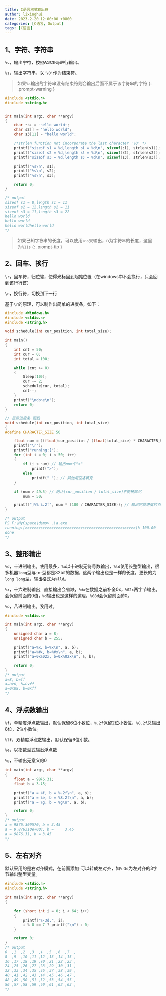 ```yaml
---
title: C语言格式输出符
author: lixinghui
date: 2023-2-20 12:00:00 +0800
categories: [C语言, Output]
tags: [C语言]
---
```





## 1、字符、字符串

`%c`，输出字符，按照ASCII码进行输出。

`%s`，输出字符串，以`'\0'`作为结束符。

>   如果`%s`输出的字符串没有结束符则会输出后面不属于该字符串的字符
{: .prompt-warning }

```c
#include <stdio.h>
#include <string.h>


int main(int argc, char **argv)
{
    char *s1 = "hello world";
    char s2[] = "hello world";
    char s3[11] = "hello world";

    /*strlen function not incorporate the last character '\0' */
    printf("sizeof s1 = %d,length s1 = %d\n", sizeof(s1), strlen(s1));
    printf("sizeof s2 = %d,length s2 = %d\n", sizeof(s2), strlen(s2));
    printf("sizeof s3 = %d,length s3 = %d\n", sizeof(s3), strlen(s3));

    printf("%s\n", s1);
    printf("%s\n", s2);
    printf("%s\n", s3);

    return 0;
}

/* output
sizeof s1 = 8,length s1 = 11
sizeof s2 = 12,length s2 = 11
sizeof s3 = 11,length s3 = 22
hello world
hello world
hello worldhello world
*/
```

>   如果已知字符串的长度，可以使用`%ns`来输出，n为字符串的长度，这里为`%11s`
{: .prompt-tip }

## 2、回车、换行

`\r`，回车符，归位键，使得光标回到起始位置（在windows中不会换行，只会回到该行行首）

`\n`，换行符，切换到下一行

基于`\r`的原理，可以制作出简单的进度条，如下：

```c
#include <Windows.h>
#include <stdio.h>
#include <string.h>

void schedule(int cur_position, int total_size);

int main()
{
    int cnt = 50;
    int cur = 0;
    int total = 100;

    while (cnt >= 0)
    {
        Sleep(100);
        cur += 2;
        schedule(cur, total);
        cnt--;
    }
    printf("\ndone\n");
    return 0;
}

// 显示进度条 函数
void schedule(int cur_position, int total_size)
{
#define CHARACTER_SIZE 50

    float num = ((float)cur_position / (float)total_size) * CHARACTER_SIZE; // num决定进度条中“>”的个数（0~50）
    printf("\r");                                                           // 删除上一次输出的内容
    printf("running:[");
    for (int i = 0; i < 50; i++)
    {
        if (i < num) // 输出num个">"
            printf(">");
        else
            printf(" "); // 其他用空格填充
    }

    if (num > 49.5) // 防止(cur_position / total_size)不能被除尽
        num = 50;

    printf("]%% %.2f", num * (100 / CHARACTER_SIZE)); // 输出完成进度的百分比
}

/* output
PS F:\MyCspace\demo> .\a.exe
running:[>>>>>>>>>>>>>>>>>>>>>>>>>>>>>>>>>>>>>>>>>>>>>>>>>>]% 100.00
done
*/
```



## 3、整形输出

`%d`，十进制输出，使用最多，`%u`以十进制无符号数输出，`%ld`使用长整型输出，很多机器`long`型与`int`型都是32bit的数据，这两个输出也是一样的长度，更长的为`long long`型，输出格式为`%lld`。

`%x`，十六进制输出，直接输出会省缺，`%#x`在数据之前补全0x，`%02x`两字节输出，会保留前面的0值，`%d`输出也是这样的道理，`%08d`会保留前面的0。

`%o`，八进制输出，没用过。

```c
#include <stdio.h>

int main(int argc, char **argv)
{
    unsigned char a = 8;
    unsigned char b = 255;

    printf("a=%x, b=%x\n", a, b);
    printf("a=%#x, b=%#x\n", a, b);
    printf("a=0x%02x, b=0x%02x\n", a, b);

    return 0;
}
/* output
a=8, b=ff
a=0x8, b=0xff
a=0x08, b=0xff
*/
```

## 4、浮点数输出

`%f`，单精度浮点数输出，默认保留6位小数位，`%.2f`保留2位小数位，`%8.2f`总输出8位，2位小数位。

`%lf`，双精度浮点数输出，默认保留6位小数。

`%e`，以指数型式输出浮点数

`%g`，不输出无意义的0

```c
int main(int argc, char **argv)
{
    float a = 9876.31;
    float b = 3.45;

    printf("a = %f, b = %.2f\n", a, b);
    printf("a = %e, b = %8.2f\n", a, b);
    printf("a = %g, b = %g\n", a, b);

    return 0;
}
/* output
a = 9876.309570, b = 3.45
a = 9.876310e+003, b =     3.45
a = 9876.31, b = 3.45
*/
```

## 5、左右对齐

默认采用的是右对齐模式，在前面添加`-`可以转成左对齐，如`%-3d`为左对齐的3字节输出整型变量。

```c
#include <stdio.h>
#include <string.h>

int main(int argc, char **argv)
{

    for (short int i = 0; i < 64; i++)
    {
        printf("%-3d,", i);
        i % 8 == 7 ? printf("\n") : 0;
    }

    return 0;
}
/* output
0  ,1  ,2  ,3  ,4  ,5  ,6  ,7  ,
8  ,9  ,10 ,11 ,12 ,13 ,14 ,15 ,
16 ,17 ,18 ,19 ,20 ,21 ,22 ,23 ,
24 ,25 ,26 ,27 ,28 ,29 ,30 ,31 ,
32 ,33 ,34 ,35 ,36 ,37 ,38 ,39 ,
40 ,41 ,42 ,43 ,44 ,45 ,46 ,47 ,
48 ,49 ,50 ,51 ,52 ,53 ,54 ,55 ,
56 ,57 ,58 ,59 ,60 ,61 ,62 ,63 ,
*/
```

